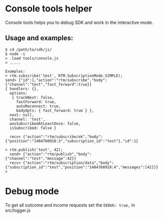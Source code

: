 Console tools helper
===========================================

Console tools helps you to debug SDK and work in the interactive mode.

Usage and examples:
-------------------------------------

```
$ cd /path/to/sdk/js/
$ node -i
> .load tools/console.js
> .....

Examples:
> rtm.subscribe('test', RTM.SubscriptionMode.SIMPLE);
send> {"id":1,"action":"rtm/subscribe","body":{"channel":"test","fast_forward":true}}
{ handlers: {},
  options:
   { trackNext: false,
     fastForward: true,
     autoReconnect: true,
     bodyOpts: { fast_forward: true } },
  next: null,
  channel: 'test',
  wasSubscribedAtLeastOnce: false,
  isSubscribed: false }
 
  recv< {"action":"rtm/subscribe/ok","body":{"position":"1484760918:3","subscription_id":"test"},"id":1}

> rtm.publish('test', 42);
  send> {"action":"rtm/publish","body":{"channel":"test","message":42}}
  recv< {"action":"rtm/subscription/data","body":{"subscription_id":"test","position":"1484760918:4","messages":[42]}}
> 
```

Debug mode
========================================

To get all outcome and income requests set the `DEBUG: true,` in src/logger.js